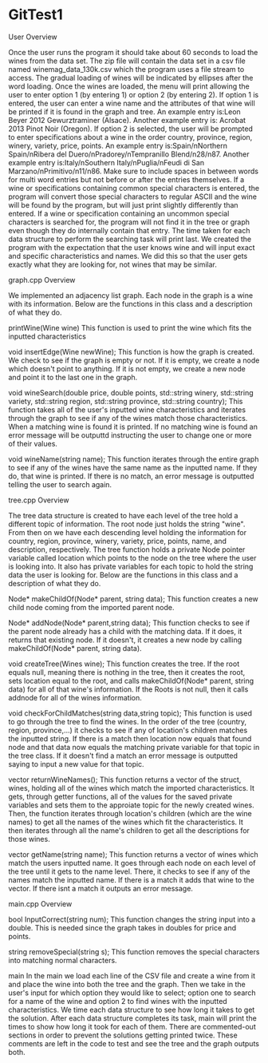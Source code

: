 # GitTest1

User Overview 

Once the user runs the program it should take about 60 seconds to load the wines from the data set. The zip file will contain the data set in a csv file named  winemag_data_130k.csv which the program uses a file stream to access. The gradual loading of wines will be indicated by ellipses after the word loading. Once the wines are loaded, the menu will print allowing the user to enter option 1 (by entering 1) or option 2 (by entering 2). If option 1 is entered, the user can enter a wine name and the attributes of that wine will be printed if it is found in the graph and tree. An example entry is:Leon Beyer 2012 Gewurztraminer (Alsace). Another example entry is: Acrobat 2013 Pinot Noir (Oregon). If option 2 is selected, the user will be prompted to enter specifications about a wine in the order country, province, region, winery, variety, price, points. An example entry is:Spain/nNorthern Spain/nRibera del Duero/nPradorey/nTempranillo Blend/n28/n87. Another example entry is:Italy/nSouthern Italy/nPuglia/nFeudi di San Marzano/nPrimitivo/n11/n86. Make sure to include spaces in between words for multi word entries but not before or after the entries themselves. If a wine or specifications containing common special characters is entered, the program will convert those special characters to regular ASCII and the wine will be found by the program, but will just print slightly differently than entered. If a wine or specification containing an uncommon special characters is searched for, the program will not find it in the tree or graph even though they do internally contain that entry. The time taken for each data structure to perform the searching task will print last. We created the program with the expectation that the user knows wine and will input exact and specific characteristics and names. We did this so that the user gets exactly what they are looking for, not wines that may be similar. 

graph.cpp Overview 
  
  We implemented an adjacency list graph. Each node in the graph is a wine with its information. Below are the functions in this class and a description of what they do.

  printWine(Wine wine)
    This function is used to print the wine which fits the inputted characteristics

  void insertEdge(Wine newWine);
    This function is how the graph is created. We check to see if the graph is empty or not. If it is empty, we create a node which doesn't point to anything. 
    If it is not empty, we create a new node and point it to the last one in the graph.

  void wineSearch(double price, double points, std::string winery, std::string variety, std::string region, std::string province, std::string country);
     This function takes all of the user's inputted wine characteristics and iterates through the graph to see if any of the wines match those 
     characteristics. When a matching wine is found it is printed. If no matching wine is found an error message will be outputtd instructing the user to change 
     one or more of their values.

  void wineName(string name);
    This function iterates through the entire graph to see if any of the wines have the same name as the inputted name. If they do, that wine is printed. If 
    there is no match, an error message is outputted telling the user to search again.



tree.cpp Overview 

  The tree data structure is created to have each level of the tree hold a different topic of information. The root node just holds the string "wine". From then 
  on we have each descending level holding the information for country, region, province, winery, variety, price, points, name, and description, respectively.
  The tree function holds a private Node pointer variable called location which points to the node on the tree where the user is looking into. It also has
  private variables for each topic to hold the string data the user is looking for. Below are the functions in this class and a description of what they do. 

  Node* makeChildOf(Node* parent, string data);
    This function creates a new child node coming from the imported parent node.

  Node* addNode(Node* parent,string data);
    This function checks to see if the parent node already has a child with the matching data. If it does, it returns that existing node. If it doesn't, 
    it creates a new node by calling makeChildOf(Node* parent, string data).

  void createTree(Wines wine);
    This function creates the tree. If the root equals null, meaning there is nothing in the tree, then it creates the root, sets location equal to the root,
    and calls makeChildOf(Node* parent, string data) for all of that wine's information. If the Roots is not null, then it calls addnode for all of the wines 
    information.

  void checkForChildMatches(string data,string topic);
    This function is used to go through the tree to find the wines. In the order of the tree (country, region, province,...) it checks to see if any of location's 
    children matches the inputted string. If there is a match then location now equals that found node and that data now equals the matching private variable for 
    that topic in the tree class. If it doesn't find a match an error message is outputted saying to input a new value for that topic. 

  vector<Wines> returnWineNames();
     This function returns a vector of the struct, wines, holding all of the wines which match the imported characteristics. It gets, through getter functions, all 
     of the values for the saved private variables and sets them to the approiate topic for the newly created wines. Then, the function iterates through location's
     children (which are the wine names) to get all the names of the wines which fit the characteristics. It then iterates through all the name's children to get all 
     the descriptions for those wines.

  vector<Wines> getName(string name);
    This function returns a vector of wines which match the users inputted name. It goes through each node on each level of the tree until it gets to the name level. 
    There, it checks to see if any of the names match the inputted name. If there is a match it adds that wine to the vector. If there isnt a match it outputs 
    an error message. 
  
  
  
main.cpp Overview 

  bool InputCorrect(string num); 
    This function changes the string input into a double. This is needed since the graph takes in doubles for price and points.

  string removeSpecial(string s);
    This function removes the special characters into matching normal characters.
    
  main
    In the main we load each line of the CSV file and create a wine from it and place the wine into both the tree and the graph. Then we take in the user's input 
    for which option they would like to select; option one to search for a name of the wine and option 2 to find wines with the inputted characteristics. We time
    each data structure to see how long it takes to get the solution. After each data structure completes its task, main will print the times to show how long 
    it took for each of them. There are commented-out sections in order to prevent the solutions getting printed twice. These comments are left in the code to 
    test and see the tree and the graph outputs both. 

